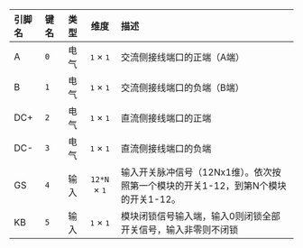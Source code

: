 <!--
DO NOT EDIT THIS FILE DIRECTLY.
This file is generated by tools/comp-docs.js.
All changes will be overwritten by regeneration.
-->

<slot class="model-pins">

| 引脚名 | 键名 | 类型 | 维度 | 描述 |
|:------ |:---- |:----:|:----:|:---- |
| A | `0` | 电气 | <samp>1</samp> × <samp>1</samp> | 交流侧接线端口的正端（A端） |
| B | `1` | 电气 | <samp>1</samp> × <samp>1</samp> | 交流侧接线端口的负端（B端） |
| DC\+ | `2` | 电气 | <samp>1</samp> × <samp>1</samp> | 直流侧接线端口的正端 |
| DC\- | `3` | 电气 | <samp>1</samp> × <samp>1</samp> | 直流侧接线端口的负端 |
| GS | `4` | 输入 | `12*N` × <samp>1</samp> | 输入开关脉冲信号（12Nx1维）。依次按照第一个模块的开关1-12，到第N个模块的开关1-12。 |
| KB | `5` | 输入 | <samp>1</samp> × <samp>1</samp> | 模块闭锁信号输入端，输入0则闭锁全部开关信号，输入非零则不闭锁 |

</slot>
